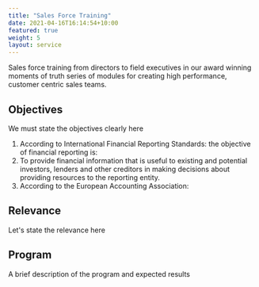 ```yaml
---
title: "Sales Force Training"
date: 2021-04-16T16:14:54+10:00
featured: true
weight: 5
layout: service
---
```


Sales force training from directors to field executives in our award winning moments of truth series of modules for creating high performance, customer centric sales teams.
## Objectives 

We must state the objectives clearly here

1. According to International Financial Reporting Standards: the objective of financial reporting is:
2. To provide financial information that is useful to existing and potential investors, lenders and other creditors in making decisions about providing resources to the reporting entity.
3. According to the European Accounting Association:

## Relevance

Let's state the relevance here

## Program

A brief description of the program and expected results

